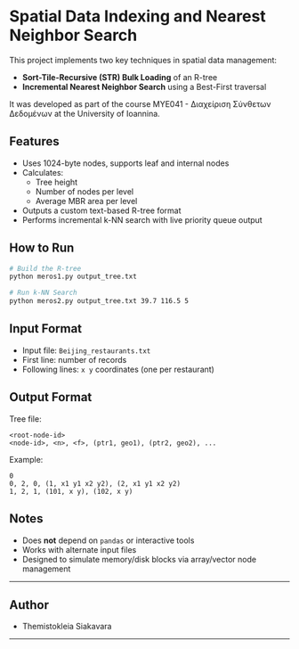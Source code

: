 # Spatial Data Indexing and Nearest Neighbor Search

This project implements two key techniques in spatial data management:
- **Sort-Tile-Recursive (STR) Bulk Loading** of an R-tree
- **Incremental Nearest Neighbor Search** using a Best-First traversal

It was developed as part of the course ΜΥΕ041 - Διαχείριση Σύνθετων Δεδομένων at the University of Ioannina.

## Features

- Uses 1024-byte nodes, supports leaf and internal nodes
- Calculates:
  - Tree height
  - Number of nodes per level
  - Average MBR area per level
- Outputs a custom text-based R-tree format
- Performs incremental k-NN search with live priority queue output

## How to Run

```bash
# Build the R-tree
python meros1.py output_tree.txt

# Run k-NN Search
python meros2.py output_tree.txt 39.7 116.5 5
```

## Input Format

- Input file: `Beijing_restaurants.txt`
- First line: number of records
- Following lines: `x y` coordinates (one per restaurant)

## Output Format

Tree file:
```
<root-node-id>
<node-id>, <n>, <f>, (ptr1, geo1), (ptr2, geo2), ...
```

Example:
```
0
0, 2, 0, (1, x1 y1 x2 y2), (2, x1 y1 x2 y2)
1, 2, 1, (101, x y), (102, x y)
```

##  Notes

- Does **not** depend on `pandas` or interactive tools
- Works with alternate input files
- Designed to simulate memory/disk blocks via array/vector node management

---

## Author

- Themistokleia Siakavara

---
